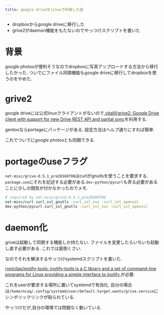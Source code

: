 ```yaml
---
title: google driveをlinuxで利用した話
---
```


* dropboxからgoogle driveに移行した
* grive2がdaemon機能をもたないのでやっつけスクリプトを書いた

# 背景

google photosが便利そうなのでdropboxに写真アップロードする方法から移行したかった.
ついでにファイル同期機能もgoogle driveに移行してdropboxを使うのをやめた.

# grive2

google driveには公式linuxクライアントがないので,[vitalif/grive2: Google Drive client with support for new Drive REST API and partial sync](https://github.com/vitalif/grive2)を利用する.

gentooならportageにパッケージがある.
設定方法はヘルプ通りにすれば簡単.

これでついでにgoogle photosとも同期できる.

# portageのuseフラグ

`net-misc/grive-0.5.1_pre20160706`はcurlがgnutlsを使うことを要求する.
`package.use`にそれを記述する必要がある.`dev-python/pycurl`も弄る必要があることに少しの間気が付かなかったのでメモ.

~~~sh
# required by net-misc/grive-0.5.1_pre20160706
net-misc/curl curl_ssl_gnutls -curl_ssl_nss -curl_ssl_openssl
dev-python/pycurl curl_ssl_gnutls -curl_ssl_nss -curl_ssl_openssl
~~~

# daemon化

griveは起動して同期する機能しか持たない.
ファイルを変更したらいちいち起動し直す必要がある.
これでは面倒くさい.

なのでそれを解決するやっつけsystemdスクリプトを書いた.

<script src="https://gist.github.com/ncaq/5b5a3139c762a080e9b68094ca01647d.js"></script>

[rvoicilas/inotify-tools: inotify-tools is a C library and a set of command-line programs for Linux providing a simple interface to inotify.](https://github.com/rvoicilas/inotify-tools)が必要.

これをuserが要求する場所に置いてsystemdで有効化.
自分の場合は`/home/ncaq/.config/systemd/user/default.target.wants/grive.service`にシンボリックリンクが貼られている.

やっつけだが,自分の環境では問題なく動いている.
